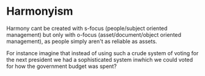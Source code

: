# Harmonyism

Harmony cant be created with s-focus (people/subject oriented management) but only with o-focus (asset/document/object oriented management), as people simply aren't as reliable as assets.

For instance imagine that instead of using such a crude system of voting for the next president we had a sophisticated system inwhich we could voted for how the government budget was spent?


